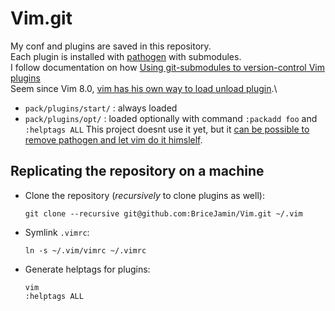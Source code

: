 # Vim.git
My conf and plugins are saved in this repository.\
Each plugin is installed with [pathogen](https://github.com/tpope/vim-pathogen) with submodules.\
I follow documentation on how [Using git-submodules to version-control Vim plugins](https://gist.github.com/manasthakur/d4dc9a610884c60d944a4dd97f0b3560)\
Seem since Vim 8.0, [vim has his own way to load unload plugin](https://gist.github.com/manasthakur/ab4cf8d32a28ea38271ac0d07373bb53#lazy-loading-plugins-using-vim-8-packages).\
- `pack/plugins/start/` : always loaded
- `pack/plugins/opt/` : loaded optionally with command `:packadd foo` and `:helptags ALL`
This project doesnt use it yet, but it [can be possible to remove pathogen and let vim do it himslelf](https://shapeshed.com/vim-packages/).

## Replicating the repository on a machine
- Clone the repository (_recursively_ to clone plugins as well):
    ```
    git clone --recursive git@github.com:BriceJamin/Vim.git ~/.vim
    ```
    
- Symlink `.vimrc`:
    ```
    ln -s ~/.vim/vimrc ~/.vimrc
    ```
    
- Generate helptags for plugins:
    ```
    vim
    :helptags ALL
    ```
##
